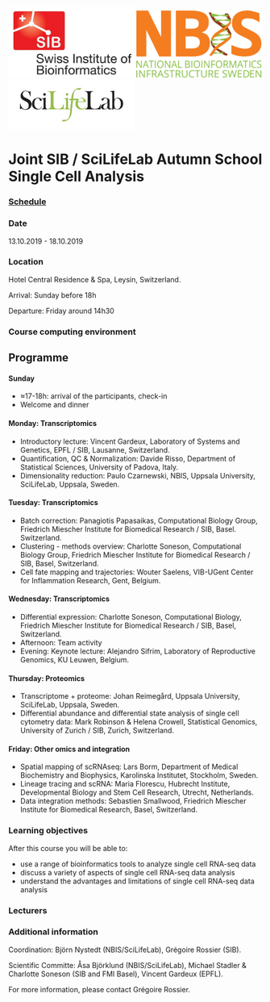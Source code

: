 <img src="./logos/sib_logo_high.jpg" width="250"> <img src="logos/nbislogo-orange-txt.svg" width="250"> <img src="logos/scilifelab-ws.jpg" width="250">

# Joint SIB / SciLifeLab Autumn School Single Cell Analysis

### [Schedule](schedule.md)

### Date
13.10.2019 - 18.10.2019

### Location
Hotel Central Residence & Spa, Leysin, Switzerland.

Arrival: Sunday before 18h

Departure: Friday around 14h30

### Course computing environment

## Programme

#### Sunday

* ≈17-18h: arrival of the participants, check-in
* Welcome and dinner

#### Monday: Transcriptomics

* Introductory lecture: Vincent Gardeux, Laboratory of Systems and Genetics, EPFL / SIB, Lausanne, Switzerland.
* Quantification, QC & Normalization: Davide Risso, Department of Statistical Sciences, University of Padova, Italy.
* Dimensionality reduction: Paulo Czarnewski, NBIS, Uppsala University, SciLifeLab, Uppsala, Sweden.

#### Tuesday: Transcriptomics

* Batch correction: Panagiotis Papasaikas, Computational Biology Group, Friedrich Miescher Institute for Biomedical Research / SIB, Basel. Switzerland.
* Clustering - methods overview: Charlotte Soneson, Computational Biology Group, Friedrich Miescher Institute for Biomedical Research / SIB, Basel, Switzerland.
* Cell fate mapping and trajectories: Wouter Saelens, VIB-UGent Center for Inflammation Research, Gent, Belgium.

#### Wednesday: Transcriptomics

* Differential expression: Charlotte Soneson, Computational Biology, Friedrich Miescher Institute for Biomedical Research / SIB, Basel, Switzerland.
* Afternoon: Team activity
* Evening: Keynote lecture: Alejandro Sifrim, Laboratory of Reproductive Genomics, KU Leuwen, Belgium.

#### Thursday: Proteomics

* Transcriptome + proteome: Johan Reimegård, Uppsala University, SciLifeLab, Uppsala, Sweden.
* Differential abundance and differential state analysis of single cell cytometry data: Mark Robinson & Helena Crowell, Statistical Genomics, University of Zurich / SIB, Zurich, Switzerland.

#### Friday: Other omics and integration

* Spatial mapping of scRNAseq: Lars Borm, Department of Medical Biochemistry and Biophysics, Karolinska Institutet, Stockholm, Sweden.
* Lineage tracing and scRNA: Maria Florescu, Hubrecht Institute, Developmental Biology and Stem Cell Research, Utrecht, Netherlands.
* Data integration methods: Sebastien Smallwood, Friedrich Miescher Institute for Biomedical Research, Basel, Switzerland.

### Learning objectives
After this course you will be able to:
- use a range of bioinformatics tools to analyze single cell RNA-seq data
- discuss a variety of aspects of single cell RNA-seq data analysis
- understand the advantages and limitations of single cell RNA-seq data analysis

### Lecturers

### Additional information

Coordination: Björn Nystedt (NBIS/SciLifeLab), Grégoire Rossier (SIB).

Scientific Committe: Åsa Björklund (NBIS/SciLifeLab), Michael Stadler & Charlotte Soneson (SIB and FMI Basel), Vincent Gardeux (EPFL).

For more information, please contact Grégoire Rossier.

